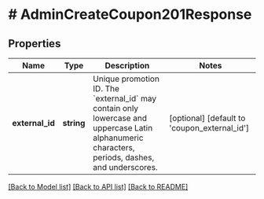 # # AdminCreateCoupon201Response

## Properties

Name | Type | Description | Notes
------------ | ------------- | ------------- | -------------
**external_id** | **string** | Unique promotion ID. The &#x60;external_id&#x60; may contain only lowercase and uppercase Latin alphanumeric characters, periods, dashes, and underscores. | [optional] [default to 'coupon_external_id']

[[Back to Model list]](../../README.md#models) [[Back to API list]](../../README.md#endpoints) [[Back to README]](../../README.md)
